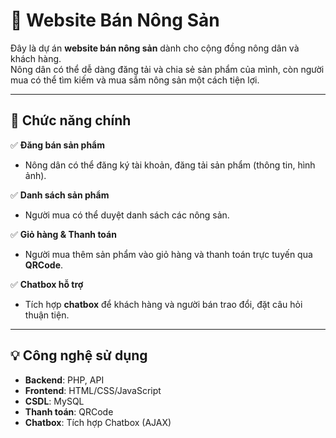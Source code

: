 # 🌾 Website Bán Nông Sản

Đây là dự án **website bán nông sản** dành cho cộng đồng nông dân và khách hàng.  
Nông dân có thể dễ dàng đăng tải và chia sẻ sản phẩm của mình, còn người mua có thể tìm kiếm và mua sắm nông sản một cách tiện lợi.

---

## 🚀 Chức năng chính

✅ **Đăng bán sản phẩm**  
- Nông dân có thể đăng ký tài khoản, đăng tải sản phẩm (thông tin, hình ảnh).

✅ **Danh sách sản phẩm**  
- Người mua có thể duyệt danh sách các nông sản.

✅ **Giỏ hàng & Thanh toán**  
- Người mua thêm sản phẩm vào giỏ hàng và thanh toán trực tuyến qua **QRCode**.

✅ **Chatbox hỗ trợ**  
- Tích hợp **chatbox** để khách hàng và người bán trao đổi, đặt câu hỏi thuận tiện.

---

## 💡 Công nghệ sử dụng

- **Backend**: PHP, API
- **Frontend**: HTML/CSS/JavaScript
- **CSDL**: MySQL
- **Thanh toán**: QRCode
- **Chatbox**: Tích hợp Chatbox (AJAX)
